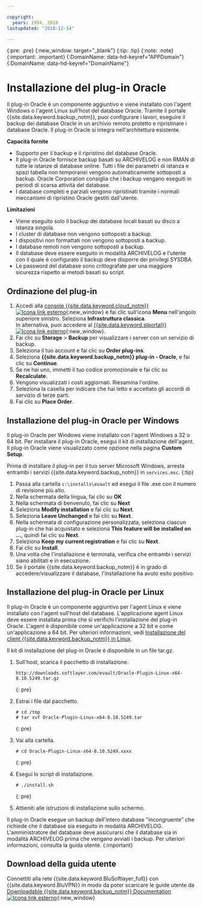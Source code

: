 ```yaml
---

copyright:
  years: 1994, 2018
lastupdated: "2018-12-14"

---
```

{:pre: .pre}
{:new_window: target="_blank"}
{:tip: .tip}
{:note: .note}
{:important: .important}
{:DomainName: data-hd-keyref="APPDomain"}
{:DomainName: data-hd-keyref="DomainName"}

# Installazione del plug-in Oracle

Il plug-in Oracle è un componente aggiuntivo e viene installato con l'agent Windows o l'agent Linux sull'host del database Oracle. Tramite il portale {{site.data.keyword.backup_notm}}, puoi configurare i lavori, eseguire il backup dei database Oracle in un archivio remoto protetto e ripristinare i database Oracle. Il plug-in Oracle si integra nell'architettura esistente.

**Capacità fornite**

- Supporto per il backup e il ripristino del database Oracle.
- Il plug-in Oracle fornisce backup basati su ARCHIVELOG e non RMAN di tutte le istanze di database online. Tutti i file dei parametri di istanza e spazi tabella non temporanei vengono automaticamente sottoposti a backup. Oracle Corporation consiglia che i backup vengano eseguiti in periodi di scarsa attività del database.
- I database completi e parziali vengono ripristinati tramite i normali meccanismi di ripristino Oracle gestiti dall'utente.

**Limitazioni**
- Viene eseguito solo il backup dei database locali basati su disco a istanza singola.
- I cluster di database non vengono sottoposti a backup.
- I dispositivi non formattati non vengono sottoposti a backup.
- I database remoti non vengono sottoposti a backup.
- Il database deve essere eseguito in modalità ARCHIVELOG e l'utente con il quale è configurato il backup deve disporre dei privilegi SYSDBA.
- Le password del database sono crittografate per una maggiore sicurezza rispetto ai metodi basati su script.

## Ordinazione del plug-in

1. Accedi alla [console {{site.data.keyword.cloud_notm}} ![Icona link esterno](../../icons/launch-glyph.svg "Icona link esterno")](https://{DomainName}/){:new_window} e fai clic sull'icona **Menu** nell'angolo superiore sinistro. Seleziona **Infrastruttura classica**. <br/>
   In alternativa, puoi accedere al [{{site.data.keyword.slportal}} ![Icona link esterno](../../icons/launch-glyph.svg "Icona link esterno")](https://control.softlayer.com/){:new_window}.
2. Fai clic su **Storage** > **Backup** per visualizzare i server con un servizio di backup.
3. Seleziona il tuo account e fai clic su **Order plug-ins**.
4. Seleziona **{{site.data.keyword.backup_notm}} plug-in - Oracle**, e fai clic su **Continue**.
5. Se ne hai uno, immetti il tuo codice promozionale e fai clic su **Recalculate**.
6. Vengono visualizzati i costi aggiornati. Riesamina l'ordine.
7. Seleziona la casella per indicare che hai letto e accettato gli accordi di servizio di terze parti.
8. Fai clic su **Place Order**.

## Installazione del plug-in Oracle per Windows

Il plug-in Oracle per Windows viene installato con l'agent Windows a 32 o 64 bit. Per installare il plug-in Oracle, esegui il kit di installazione dell'agent. Il plug-in Oracle viene visualizzato come opzione nella pagina **Custom Setup**.

Prima di installare il plug-in per il tuo server Microsoft Windows, arresta entrambi i servizi {{site.data.keyword.backup_notm}} in `services.msc`.
{:tip}

1. Passa alla cartella `c:\installs\evault` ed esegui il file .exe con il numero di revisione più alto.
2. Nella schermata della lingua, fai clic su **OK**
3. Nella schermata di benvenuto, fai clic su **Next**
4. Seleziona **Modify installation** e fai clic su **Next**.
5. Seleziona **Leave Unchanged** e fai clic su **Next**.
6. Nella schermata di configurazione personalizzata, seleziona ciascun plug-in che hai acquistato e seleziona **This feature will be installed on ...**, quindi fai clic su **Next**.
7. Seleziona **Keep my current registration** e fai clic su **Next**.
8. Fai clic su **Install**.
9. Una volta che l'installazione è terminata, verifica che entrambi i servizi siano abilitati e in esecuzione.
10. Se il portale {{site.data.keyword.backup_notm}} è in grado di accedere/visualizzare il database, l'installazione ha avuto esito positivo.

## Installazione del plug-in Oracle per Linux

Il plug-in Oracle è un componente aggiuntivo per l'agent Linux e viene installato con l'agent sull'host del database. L'applicazione agent Linux deve essere installata prima che si verifichi l'installazione del plug-in Oracle. L'agent è disponibile come un'applicazione a 32 bit e come un'applicazione a 64 bit. Per ulteriori informazioni, vedi [Installazione del client {{site.data.keyword.backup_notm}} in Linux](install-backup-client-linux.html).

Il kit di installazione del plug-in Oracle è disponibile in un file tar.gz.

1. Sull'host, scarica il pacchetto di installazione.
   ```
   http://downloads.softlayer.com/evault/Oracle-Plugin-Linux-x64-8.10.5249.tar.gz
   ```
   {: pre}

2. Estrai i file dal pacchetto.
   ```
   # cd /tmp
   # tar xvf Oracle-Plugin-Linux-x64-8.10.5249.tar
   ```
   {: pre}

3. Vai alla cartella.
   ```
   # cd Oracle-Plugin-Linux-x64-8.10.5249.xxxx
   ```
   {: pre}

4. Esegui lo script di installazione.
   ```
   # ./install.sh
   ```
   {: pre}

5. Attieniti alle istruzioni di installazione sullo schermo.

Il plug-in Oracle esegue un backup dell'intero database "incongruente" che richiede che il database sia eseguito in modalità ARCHIVELOG. L'amministratore del database deve assicurarsi che il database sia in modalità ARCHIVELOG prima che vengano avviati i backup. Per ulteriori informazioni, consulta la guida utente.
{:important}


## Download della guida utente

Connettiti alla rete {{site.data.keyword.BluSoftlayer_full}} con {{site.data.keyword.BluVPN}} in modo da poter scaricare le guide utente da [Downloadable {{site.data.keyword.backup_notm}} Documentation ![Icona link esterno](../../icons/launch-glyph.svg "Icona link esterno")](http://downloads.service.softlayer.com/evault/Documentation/){:new_window}
